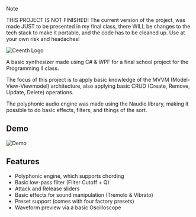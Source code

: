 > [!NOTE]  
> THIS PROJECT IS NOT FINISHED! The current version of the project, was made JUST to be presented in my final class, there WILL be changes to the tech stack to make it portable, and the code has to be cleaned up. Use at your own risk and headaches!

![Ceenth Logo](https://i.imgur.com/6CL8BDM.png)




A basic synthesizer made using C# & WPF for a final school project for the Programming II class.

The focus of this project is to apply basic knowledge of the MVVM (Model-View-Viewmodel) architecture, also applying basic CRUD (Create, Remove, Update, Delete) operations.

The polyphonic audio engine was made using the Naudio library, making it possible to do basic effects, filters, and things of the sort.

## Demo

![Demo](https://i.imgur.com/kbO61R7.gif)


## Features

- Polyphonic engine, which supports chording
- Basic low-pass filter (Filter Cutoff + Q)
- Attack and Release sliders
- Basic effects for sound manipulation (Tremolo & Vibrato)
- Preset support (comes with four factory presets)
- Waveform preview via a basic Oscilloscope


